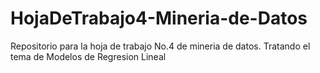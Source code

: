 # HojaDeTrabajo4-Mineria-de-Datos
Repositorio para la hoja de trabajo No.4 de mineria de datos. Tratando el tema de Modelos de Regresion Lineal
